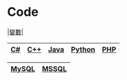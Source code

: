 # Code
|[變數](variable.md)|

|[C#](./Csharp)|[C++](./Cpp)|[Java](./Java)|[Python](./Python)|[PHP](./PHP)|
|-|-|-|-|-|

|[MySQL](./MySQL)|[MSSQL](./MSSQL)|
|-|-|
